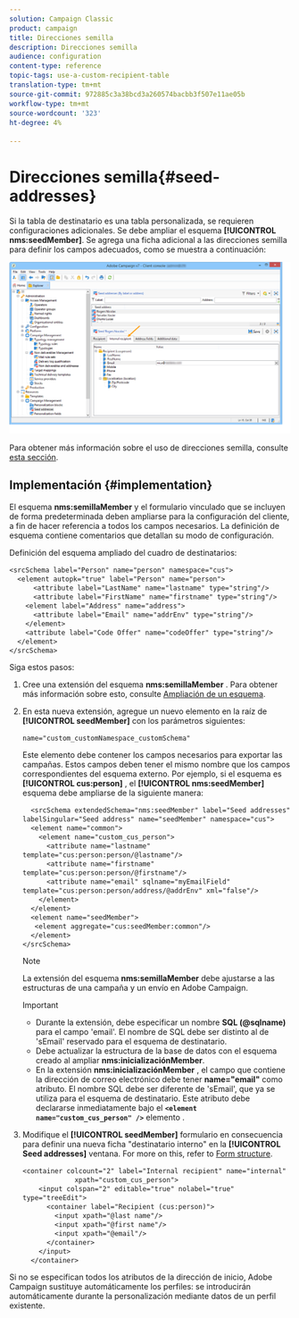 ```yaml
---
solution: Campaign Classic
product: campaign
title: Direcciones semilla
description: Direcciones semilla
audience: configuration
content-type: reference
topic-tags: use-a-custom-recipient-table
translation-type: tm+mt
source-git-commit: 972885c3a38bcd3a260574bacbb3f507e11ae05b
workflow-type: tm+mt
source-wordcount: '323'
ht-degree: 4%

---
```



# Direcciones semilla{#seed-addresses}

Si la tabla de destinatario es una tabla personalizada, se requieren configuraciones adicionales. Se debe ampliar el esquema **[!UICONTROL nms:seedMember]**. Se agrega una ficha adicional a las direcciones semilla para definir los campos adecuados, como se muestra a continuación:

![](assets/s_ncs_user_seedlist_new_tab.png)

Para obtener más información sobre el uso de direcciones semilla, consulte [esta sección](../../delivery/using/about-seed-addresses.md).

## Implementación {#implementation}

El esquema **nms:semillaMember** y el formulario vinculado que se incluyen de forma predeterminada deben ampliarse para la configuración del cliente, a fin de hacer referencia a todos los campos necesarios. La definición de esquema contiene comentarios que detallan su modo de configuración.

Definición del esquema ampliado del cuadro de destinatarios:

```
<srcSchema label="Person" name="person" namespace="cus">
  <element autopk="true" label="Person" name="person">
      <attribute label="LastName" name="lastname" type="string"/>
      <attribute label="FirstName" name="firstname" type="string"/>
    <element label="Address" name="address">
      <attribute label="Email" name="addrEnv" type="string"/>
    </element>
    <attribute label="Code Offer" name="codeOffer" type="string"/>
  </element>
</srcSchema>
```

Siga estos pasos:

1. Cree una extensión del esquema **nms:semillaMember** . Para obtener más información sobre esto, consulte [Ampliación de un esquema](../../configuration/using/extending-a-schema.md).
1. En esta nueva extensión, agregue un nuevo elemento en la raíz de **[!UICONTROL seedMember]** con los parámetros siguientes:

   ```
   name="custom_customNamespace_customSchema"
   ```

   Este elemento debe contener los campos necesarios para exportar las campañas. Estos campos deben tener el mismo nombre que los campos correspondientes del esquema externo. Por ejemplo, si el esquema es **[!UICONTROL cus:person]** , el **[!UICONTROL nms:seedMember]** esquema debe ampliarse de la siguiente manera:

   ```
     <srcSchema extendedSchema="nms:seedMember" label="Seed addresses" labelSingular="Seed address" name="seedMember" namespace="cus">
     <element name="common">
       <element name="custom_cus_person">
         <attribute name="lastname" template="cus:person:person/@lastname"/>
         <attribute name="firstname" template="cus:person:person/@firstname"/>
         <attribute name="email" sqlname="myEmailField" template="cus:person:person/address/@addrEnv" xml="false"/>
       </element>
     </element>
     <element name="seedMember">
      <element aggregate="cus:seedMember:common"/>
     </element>
   </srcSchema>
   ```

   >[!NOTE]
   >
   >La extensión del esquema **nms:semillaMember** debe ajustarse a las estructuras de una campaña y un envío en Adobe Campaign.

   >[!IMPORTANT]
   >
   >
   >    
   >    
   >    * Durante la extensión, debe especificar un nombre **SQL (@sqlname)** para el campo &#39;email&#39;. El nombre de SQL debe ser distinto al de &#39;sEmail&#39; reservado para el esquema de destinatario.
   >    * Debe actualizar la estructura de la base de datos con el esquema creado al ampliar **nms:inicializaciónMember**.
   >    * En la extensión **nms:inicializaciónMember** , el campo que contiene la dirección de correo electrónico debe tener **name=&quot;email&quot;** como atributo. El nombre SQL debe ser diferente de &#39;sEmail&#39;, que ya se utiliza para el esquema de destinatario. Este atributo debe declararse inmediatamente bajo el **`<element name="custom_cus_person" />`** elemento .


1. Modifique el **[!UICONTROL seedMember]** formulario en consecuencia para definir una nueva ficha &quot;destinatario interno&quot; en la **[!UICONTROL Seed addresses]** ventana. For more on this, refer to [Form structure](../../configuration/using/form-structure.md).

   ```
   <container colcount="2" label="Internal recipient" name="internal"
                xpath="custom_cus_person">
       <input colspan="2" editable="true" nolabel="true" type="treeEdit">
         <container label="Recipient (cus:person)">
           <input xpath="@last name"/>
           <input xpath="@first name"/>
           <input xpath="@email"/>
         </container>
       </input>
     </container>
   ```

Si no se especifican todos los atributos de la dirección de inicio, Adobe Campaign sustituye automáticamente los perfiles: se introducirán automáticamente durante la personalización mediante datos de un perfil existente.
